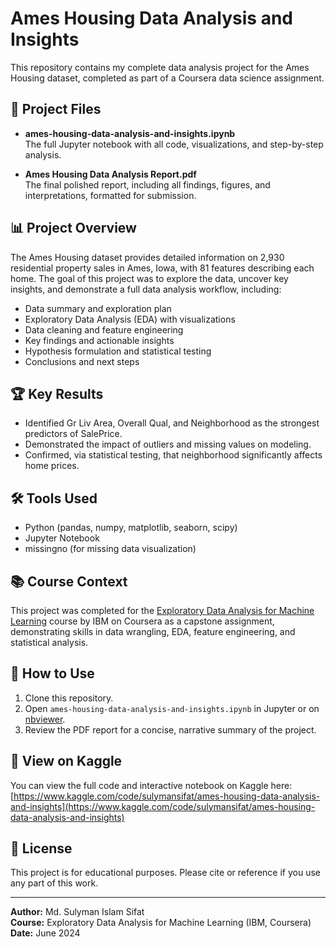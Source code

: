 # Ames Housing Data Analysis and Insights

This repository contains my complete data analysis project for the Ames Housing dataset, completed as part of a Coursera data science assignment.

## 📂 Project Files

- **ames-housing-data-analysis-and-insights.ipynb**  
  The full Jupyter notebook with all code, visualizations, and step-by-step analysis.

- **Ames Housing Data Analysis Report.pdf**  
  The final polished report, including all findings, figures, and interpretations, formatted for submission.

## 📊 Project Overview

The Ames Housing dataset provides detailed information on 2,930 residential property sales in Ames, Iowa, with 81 features describing each home. The goal of this project was to explore the data, uncover key insights, and demonstrate a full data analysis workflow, including:

- Data summary and exploration plan
- Exploratory Data Analysis (EDA) with visualizations
- Data cleaning and feature engineering
- Key findings and actionable insights
- Hypothesis formulation and statistical testing
- Conclusions and next steps

## 🏆 Key Results

- Identified Gr Liv Area, Overall Qual, and Neighborhood as the strongest predictors of SalePrice.
- Demonstrated the impact of outliers and missing values on modeling.
- Confirmed, via statistical testing, that neighborhood significantly affects home prices.

## 🛠️ Tools Used

- Python (pandas, numpy, matplotlib, seaborn, scipy)
- Jupyter Notebook
- missingno (for missing data visualization)

## 📚 Course Context

This project was completed for the [Exploratory Data Analysis for Machine Learning](https://www.coursera.org/learn/ibm-exploratory-data-analysis-for-machine-learning) course by IBM on Coursera as a capstone assignment, demonstrating skills in data wrangling, EDA, feature engineering, and statistical analysis.

## 🚀 How to Use

1. Clone this repository.
2. Open `ames-housing-data-analysis-and-insights.ipynb` in Jupyter or on [nbviewer](https://nbviewer.org/).
3. Review the PDF report for a concise, narrative summary of the project.

## 🔗 View on Kaggle

You can view the full code and interactive notebook on Kaggle here:  
[https://www.kaggle.com/code/sulymansifat/ames-housing-data-analysis-and-insights](https://www.kaggle.com/code/sulymansifat/ames-housing-data-analysis-and-insights)

## 📄 License

This project is for educational purposes. Please cite or reference if you use any part of this work.

---

**Author:** Md. Sulyman Islam Sifat  
**Course:** Exploratory Data Analysis for Machine Learning (IBM, Coursera)  
**Date:** June 2024
